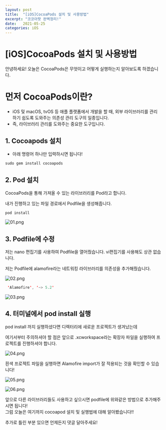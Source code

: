 ```yaml
---
layout: post
title:  "[iOS]CocoaPods 설치 및 사용방법"
excerpt: "코코아팟 완벽정리!"
date:   2021-05-25 
categories: iOS
---
```


# [iOS]CocoaPods 설치 및 사용방법

안녕하세요! 오늘은 CocoaPods은 무엇이고 어떻게 실행하는지 알아보도록 하겠습니다. 

# 먼저 CocoaPods이란?

- iOS 및 macOS, tvOS 등 애플 플랫폼에서 개발을 할 때, 외부 라이브러리를 관리하기 쉽도록 도와주는 의존성 관리 도구의 일종입니다.
- 즉, 라이브러리 관리를 도와주는 중요한 도구입니다.

## 1. Cocoapods 설치

- 아래 명령어 하나만 입력하시면 됩니다!

```swift
sudo gem install cocoapods 
```

## 2. Pod 설치

CocoaPods을 통해 가져올 수 있는 라이브러리를 Pod라고 합니다. 

내가 진행하고 있는 파일 경로에서 Podfile을 생성해줍니다. 

```swift
pod install 
```
![01.png](/assets/images/posts/ios/cocoapods/01.png)

## 3. Podfile에 수정

저는 nano 편집기를 사용하여 Podfile을 열어줬습니다. vi편집기를 사용해도 상관 없습니다. 

  저는 Podfile에 alamofire라는 네트워킹 라이브러리를 의존성을 추가해줬습니다.

![02.png](/assets/images/posts/ios/cocoapods/02.png)

```swift
 'Alamofire', '~> 5.2'
```

![03.png](/assets/images/posts/ios/cocoapods/03.png)

## 4. 터미널에서 pod install 실행

pod install 까지 실행하셨다면 디렉터리에 새로운 프로젝트가 생겨났는데 

여기서부터 주의하셔야 할 점은 앞으로 .xcworkspace라는 확장자 파일을 실행하여 프로젝트를 진행하셔야 합니다. 

![04.png](/assets/images/posts/ios/cocoapods/04.png)

흰색 프로젝트 파일을 실행하면  Alamofire import가 잘 적용되는 것을 확인할 수 있습니다!

![05.png](/assets/images/posts/ios/cocoapods/05.png)

![06.png](/assets/images/posts/ios/cocoapods/06.png)

앞으로 다른 라이브러리들도 사용하고 싶으시면 podfile에 위와같은 방법으로 추가해주시면 됩니다!  
그럼 오늘은 여기까지 cocoapod 설치 및 실행법에 대해 알아봤습니다!! 

추가로 틀린 부분 있으면 언제든지 댓글 달아주세요!
